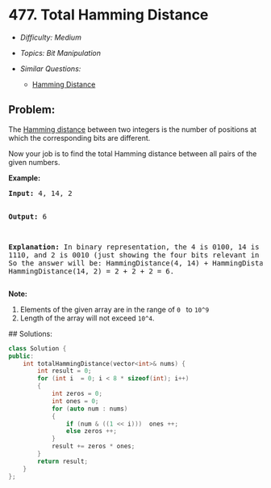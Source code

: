 # 477. Total Hamming Distance

* *Difficulty: Medium*

* *Topics: Bit Manipulation*

* *Similar Questions:*

  * [Hamming Distance](./tests/total-hamming-distance.md)

## Problem:

<p>The <a href="https://en.wikipedia.org/wiki/Hamming_distance" target="_blank">Hamming distance</a> between two integers is the number of positions at which the corresponding bits are different.</p>

<p>Now your job is to find the total Hamming distance between all pairs of the given numbers.</p>


<p><b>Example:</b><br />
<pre>
<b>Input:</b> 4, 14, 2

<b>Output:</b> 6

<b>Explanation:</b> In binary representation, the 4 is 0100, 14 is 1110, and 2 is 0010 (just
showing the four bits relevant in this case). So the answer will be:
HammingDistance(4, 14) + HammingDistance(4, 2) + HammingDistance(14, 2) = 2 + 2 + 2 = 6.
</pre>
</p>

<p><b>Note:</b><br>
<ol>
<li>Elements of the given array are in the range of <code>0 </code> to <code>10^9</code>
<li>Length of the array will not exceed <code>10^4</code>. </li>
</ol>
</p>
## Solutions:

```c++
class Solution {
public:
    int totalHammingDistance(vector<int>& nums) {
        int result = 0;
        for (int i  = 0; i < 8 * sizeof(int); i++)
        {
            int zeros = 0;
            int ones = 0;
            for (auto num : nums)
            {
                if (num & ((1 << i)))  ones ++;
                else zeros ++;
            }
            result += zeros * ones;
        }
        return result;
    }
};
```
